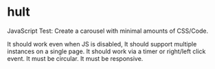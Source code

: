 hult
====

JavaScript Test: Create a carousel with minimal amounts of CSS/Code.

It should work even when JS is disabled, 
It should support multiple instances on a single page.
It should work via a timer or right/left click event.
It must be circular.
It must be responsive.
